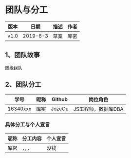 # 团队与分工

| 版本 | 日期 | 描述 | 作者 |
| --- | --- | --- | --- |
| v1.0 | 2019-6-3 | 草案 | 库密 |

## 1、团队故事

随缘组队

## 2、团队分工

| 学号 | 昵称 | Github | 岗位角色 |
| --- | --- | --- | --- |
| 16340xxx | 库密 | JozeOu | JS工程师，数据库DBA |

### 具体分工与个人宣言

| 昵称 | 分工内容 | 个人宣言 |
| --- | --- | --- |
| 库密 | ，，， | 没钱 |